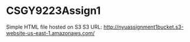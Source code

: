 # CSGY9223Assign1
Simple HTML file hosted on S3
S3 URL: http://nyuassignment1bucket.s3-website-us-east-1.amazonaws.com/

